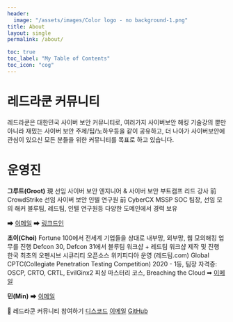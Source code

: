 ```yaml
---
header:
  image: "/assets/images/Color logo - no background-1.png"
title: About
layout: single
permalink: /about/

toc: true
toc_label: "My Table of Contents"
toc_icon: "cog"
---
```

# 레드라쿤 커뮤니티 
레드라쿤은 대한민국 사이버 보안 커뮤니티로, 여러가지 사이버보안 해킹 기술강의 뿐만 아니라 재밌는 사이버 보안 주제/팁/노하우등을 같이 공유하고, 더 나아가 사이버보안에 관심이 있으신 모든 분들을 위한 커뮤니티를 목표로 하고 있습니다.

# 운영진

**그루트(Groot)**
現 선임 사이버 보안 엔지니어 & 사이버 보안 부트캠프 리드 강사
前 CrowdStrike 선임 사이버 보안 인텔 연구원
前 CyberCX MSSP SOC 팀장, 선임 모의 해커
블루팀, 레드팀, 인텔 연구원등 다양한 도메인에서 경력 보유 

➡  [<i class="fas fa-envelope fa-fw"></i> 이메일](mailto:groot@redraccoon.kr) 
➡  [<i class="fas fa-envelope fa-fw"></i> 링크드인](mailto:https://www.linkedin.com/in/ace-l-bab75927a/) 

**초이(Choi)**
Fortune 100에서 전세계 기업들을 상대로 내부망, 외부망, 웹 모의해킹 업무를 진행
Defcon 30, Defcon 31에서 블루팀 워크샵 + 레드팀 워크샵 제작 및 진행
한국 최초의 오펜시브 시큐리티 오픈소스 위키피디아 운영 (레드팀.com)
Global CPTC(Collegiate Penetration Testing Competition) 2020 - 1등, 팀장
자격증: OSCP, CRTO, CRTL, EvilGinx2 피싱 마스터리 코스, Breaching the Cloud
➡  [<i class="fas fa-envelope fa-fw"></i> 이메일](mailto:choi@redraccoon.kr) 

**민(Min)** 
➡  [<i class="fas fa-envelope fa-fw"></i> 이메일](mailto:min@redraccoon.kr) 

🤝 레드라쿤 커뮤니티 참여하기
[<i class="fab fa-discord fa-fw"></i> 디스코드](https://discord.gg/FGeh8Uk9Dg)
[<i class="fas fa-envelope fa-fw"></i> 이메일](mailto:support@redraccoon.kr)
[<i class="fab fa-github fa-fw"></i> GitHub](https://github.com/redraccooncommunity)
